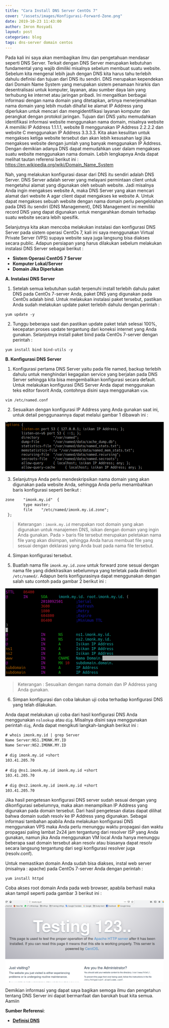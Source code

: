 ```yaml
---
title: "Cara Install DNS Server CentOs 7"
cover: "/assets/images/Konfigurasi-Forward-Zone.png"
date: 2019-10-23 11:43:00
author: Imron Rosyadi
layout: post
categories: blog
tags: dns-server domain centos
---
```


Pada kali ini saya akan membagikan ilmu dan pengetahuan mendasar seperti DNS Server. Terkait dengan DNS Server merupakan kebutuhan fundamental yang wajib dimiliki misalnya sebelum membuat suatu website. Sebelum kita mengenal lebih jauh dengan DNS kita harus tahu terlebih dahulu definisi dan tujuan dari DNS itu sendiri.
DNS merupakan kependekan dari Domain Name System yang merupakan sistem penamaan hirarkis dan desentralisasi untuk komputer, layanan, atau sumber daya lain yang terhubung ke internet atau jaringan pribadi. Ini mengaitkan berbagai informasi dengan nama domain yang ditetapkan, artinya menerjemahkan nama domain yang lebih mudah dihafal ke alamat IP Address yang diperlukan untuk mencari dan mengidentifikasi layanan komputer dan perangkat dengan protokol jaringan.
Tujuan dari DNS yaitu memudahkan identifikasi informasi website menggunakan nama domain, misalnya website A memiliki IP Address 1.1.1.1, website B menggunakan IP Address 2.2.2.2 dan website C menggunakan IP Address 3.3.3.3. Kita akan kesulitan untuk mengakses ketiga website tersebut dan akan lebih kesusahan lagi jika mengakses website dengan jumlah yang banyak menggunakan IP Address. Dengan demikian adanya DNS dapat memudahkan user dalam mengakses suatu website menggunakan nama domain. Lebih lengkapnya Anda dapat melihat tautan referensi berikut ini : https://en.wikipedia.org/wiki/Domain_Name_System

 Nah, yang melakukan konfigurasi dasar dari DNS itu sendiri adalah DNS Server. DNS Server adalah server yang melayani permintaan client untuk mengetahui alamat yang digunakan oleh sebuah website. Jadi misalnya Anda ingin mengakses website A, maka DNS Server yang akan mencari alamat dari website A agar client dapat mengakses ke website A. Untuk dapat mengakses sebuah website dengan nama domain perlu pengelolahan pada DNS itu sendiri (DNS Management), DNS Management ini memiliki record DNS yang dapat digunakan untuk mengarahkan domain terhadap suatu website secara lebih spesifik. 

 Selanjutnya kita akan mencoba melakukan instalasi dan konfigurasi DNS Server pada sistem operasi CentOs 7, kali ini saya menggunakan Virtual Private Server (VPS) supaya website saya juga langsung bisa diakses secara public. Adapun persiapan yang harus dilakukan sebelum melakukan instalasi DNS Server sebagai berikut : 

- **Sistem Operasi CentOS 7 Server**
- **Komputer Lokal/Server**
- **Domain Jika Diperlukan**

**A. Instalasi DNS Server**

1. Setelah semua kebutuhan sudah terpenuhi install terlebih dahulu paket DNS pada CentOs 7-server Anda, paket DNS yang digunakan pada CentOs adalah bind. Untuk melakukan instalasi paket tersebut, pastikan Anda sudah melakukan update paket terlebih dahulu dengan perintah : 

```
yum update -y 
```

2. Tunggu beberapa saat dan pastikan update paket telah selesai 100%, kecepatan proses update tergantung dari koneksi internet yang Anda gunakan. Selanjutnya install paket bind pada CentOs 7-server dengan perintah : 

``` 
yum install bind bind-utils -y
```

**B. Konfigurasi DNS Server**

1. Konfigurasi pertama DNS Server yaitu pada file named, backup terlebih dahulu untuk menghindari kegagalan service yang berjalan  pada DNS Server sehingga kita bisa mengembalikan konfigurasi secara default. Untuk melakukan konfigurasi DNS Server Anda dapat menggunakan teks editor favorit Anda, contohnya disini saya menggunakan `vim`. 

```
vim /etc/named.conf
```
2. Sesuaikan dengan konfigurasi IP Address yang Anda gunakan saat ini, untuk detail penggunaannya dapat melalui gambar 1 dibawah ini : 

![Screenshot Git-FTP](/assets/images/Konfigurasi-IP-Address-named.png)

3. Selanjutnya Anda perlu mendeskripsikan nama domain yang akan digunakan pada website Anda, sehingga Anda perlu menambahkan baris konfigurasi seperti berikut : 

```
zone    "imonk.my.id"  {
        type master;
        file    "/etc/named/imonk.my.id.zone";
 };

```

> Keterangan : 
> `imonk.my.id` merupakan root domain yang akan digunakan untuk manajemen DNS, isikan dengan domain yang ingin Anda gunakan. Pada > baris file tersebut merupakan peletakan nama file yang akan disimpan, sehingga Anda harus membuat file yang sesuai dengan 
> deklarasi yang Anda buat pada nama file tersebut. 

4. Simpan konfigurasi tersebut. 

5. Buatlah nama file `imonk.my.id.zone` untuk forward zone sesuai dengan nama file yang dideklrasikan sebelumnya yang terletak pada direktori `/etc/named/`. Adapun beris konfigurasinya dapat menggunakan dengan salah satu contoh pada gambar 2 berikut ini : 

![Screenshot Git-FTP](/assets/images/Konfigurasi-Forward-Zone.png)


> Keterangan : 
> Sesuaikan dengan nama domain dan IP Address yang Anda gunakan. 

6. Simpan konfigurasi dan coba lakukan uji coba terhadap konfigurasi DNS yang telah dilakukan. 

Anda dapat melakukan uji coba dari hasil konfigurasi DNS Anda menggunakan `nslookup` atau `dig`. Misalnya disini saya menggunakan perintah `dig`, Anda dapat mengikuti langkah-langkah berikut ini : 


```
# whois imonk.my.id | grep Server
Name Server:NS1.IMONK.MY.ID
Name Server:NS2.IMONK.MY.ID

# dig imonk.my.id +short 
103.41.205.70

# dig @ns1.imonk.my.id imonk.my.id +short
103.41.205.70

# dig @ns2.imonk.my.id imonk.my.id +short
103.41.205.70
```

Jika hasil pengetesan konfigurasi DNS server sudah sesuai dengan yang dikonfigurasi sebelumnya, maka akan menampilkan IP Address yang digunakan pada domain tersebut. Dari hasil pengetesan diatas dapat dilihat bahwa domain sudah resolv ke IP Address yang digunakan. Sebagai informasi tambahan apabila Anda melakukan konfigurasi DNS menggunakan VPS maka Anda perlu menunggu waktu propagasi dan waktu propagasi paling lambat 2x24 jam tergantung dari resolver ISP yang Anda gunakan, namun jika Anda menggunakan VM local Anda hanya menunggu beberapa saat domain tersebut akan resolv atau biasanya dapat resolv secara langsung tergantung dari segi konfigurasi resolver juga (resolv.conf). 

Untuk memastikan domain Anda sudah bisa diakses, instal web server (misalnya : apache) pada CentOs 7-server Anda dengan perintah : 

```
yum install httpd
```

Coba akses root domain Anda pada web browser, apabila berhasil maka akan tampil seperti pada gambar 3 berikut ini : 

![Screenshot Git-FTP](/assets/images/Hasil-web-server.png)

Demikian informasi yang dapat saya bagikan semoga ilmu dan pengetahun tentang DNS Server ini dapat bermanfaat dan barokah buat kita semua. Aamiin 

**Sumber Referensi**:
- [**Definisi DNS**](https://en.wikipedia.org/wiki/Domain_Name_System)